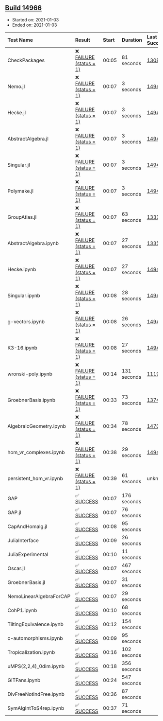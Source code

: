 ## [Build 14966](https://oscarci.mathematik.uni-kl.de/job/oscar/14966/)

* Started on: 2021-01-03
* Ended on: 2021-01-03

| Test Name    | Result | Start | Duration | Last Success | First Failure |
|:-------------|:-------|:------|:---------|:-------------|:--------------|
| CheckPackages | ❌ [FAILURE (status = 1)](https://oscarci.mathematik.uni-kl.de/job/oscar/14966/artifact/logs/build-14966/CheckPackages.log) | 00:05 | 81 seconds | [13085](https://oscarci.mathematik.uni-kl.de/job/oscar/13085/) | [13086](https://oscarci.mathematik.uni-kl.de/job/oscar/13086/) |
| Nemo.jl | ❌ [FAILURE (status = 1)](https://oscarci.mathematik.uni-kl.de/job/oscar/14966/artifact/logs/build-14966/Nemo.jl.log) | 00:07 | 3 seconds | [14940](https://oscarci.mathematik.uni-kl.de/job/oscar/14940/) | [14941](https://oscarci.mathematik.uni-kl.de/job/oscar/14941/) |
| Hecke.jl | ❌ [FAILURE (status = 1)](https://oscarci.mathematik.uni-kl.de/job/oscar/14966/artifact/logs/build-14966/Hecke.jl.log) | 00:07 | 3 seconds | [14940](https://oscarci.mathematik.uni-kl.de/job/oscar/14940/) | [14941](https://oscarci.mathematik.uni-kl.de/job/oscar/14941/) |
| AbstractAlgebra.jl | ❌ [FAILURE (status = 1)](https://oscarci.mathematik.uni-kl.de/job/oscar/14966/artifact/logs/build-14966/AbstractAlgebra.jl.log) | 00:07 | 3 seconds | [14940](https://oscarci.mathematik.uni-kl.de/job/oscar/14940/) | [14941](https://oscarci.mathematik.uni-kl.de/job/oscar/14941/) |
| Singular.jl | ❌ [FAILURE (status = 1)](https://oscarci.mathematik.uni-kl.de/job/oscar/14966/artifact/logs/build-14966/Singular.jl.log) | 00:07 | 3 seconds | [14940](https://oscarci.mathematik.uni-kl.de/job/oscar/14940/) | [14941](https://oscarci.mathematik.uni-kl.de/job/oscar/14941/) |
| Polymake.jl | ❌ [FAILURE (status = 1)](https://oscarci.mathematik.uni-kl.de/job/oscar/14966/artifact/logs/build-14966/Polymake.jl.log) | 00:07 | 3 seconds | [14943](https://oscarci.mathematik.uni-kl.de/job/oscar/14943/) | [14944](https://oscarci.mathematik.uni-kl.de/job/oscar/14944/) |
| GroupAtlas.jl | ❌ [FAILURE (status = 1)](https://oscarci.mathematik.uni-kl.de/job/oscar/14966/artifact/logs/build-14966/GroupAtlas.jl.log) | 00:07 | 63 seconds | [13311](https://oscarci.mathematik.uni-kl.de/job/oscar/13311/) | [13312](https://oscarci.mathematik.uni-kl.de/job/oscar/13312/) |
| AbstractAlgebra.ipynb | ❌ [FAILURE (status = 1)](https://oscarci.mathematik.uni-kl.de/job/oscar/14966/artifact/logs/build-14966/AbstractAlgebra.ipynb.log) | 00:07 | 27 seconds | [13355](https://oscarci.mathematik.uni-kl.de/job/oscar/13355/) | [13356](https://oscarci.mathematik.uni-kl.de/job/oscar/13356/) |
| Hecke.ipynb | ❌ [FAILURE (status = 1)](https://oscarci.mathematik.uni-kl.de/job/oscar/14966/artifact/logs/build-14966/Hecke.ipynb.log) | 00:07 | 27 seconds | [14940](https://oscarci.mathematik.uni-kl.de/job/oscar/14940/) | [14941](https://oscarci.mathematik.uni-kl.de/job/oscar/14941/) |
| Singular.ipynb | ❌ [FAILURE (status = 1)](https://oscarci.mathematik.uni-kl.de/job/oscar/14966/artifact/logs/build-14966/Singular.ipynb.log) | 00:08 | 28 seconds | [14940](https://oscarci.mathematik.uni-kl.de/job/oscar/14940/) | [14941](https://oscarci.mathematik.uni-kl.de/job/oscar/14941/) |
| g-vectors.ipynb | ❌ [FAILURE (status = 1)](https://oscarci.mathematik.uni-kl.de/job/oscar/14966/artifact/logs/build-14966/g-vectors.ipynb.log) | 00:08 | 26 seconds | [14943](https://oscarci.mathematik.uni-kl.de/job/oscar/14943/) | [14944](https://oscarci.mathematik.uni-kl.de/job/oscar/14944/) |
| K3-16.ipynb | ❌ [FAILURE (status = 1)](https://oscarci.mathematik.uni-kl.de/job/oscar/14966/artifact/logs/build-14966/K3-16.ipynb.log) | 00:08 | 27 seconds | [14943](https://oscarci.mathematik.uni-kl.de/job/oscar/14943/) | [14944](https://oscarci.mathematik.uni-kl.de/job/oscar/14944/) |
| wronski-poly.ipynb | ❌ [FAILURE (status = 1)](https://oscarci.mathematik.uni-kl.de/job/oscar/14966/artifact/logs/build-14966/wronski-poly.ipynb.log) | 00:14 | 131 seconds | [11192](https://oscarci.mathematik.uni-kl.de/job/oscar/11192/) | [11193](https://oscarci.mathematik.uni-kl.de/job/oscar/11193/) |
| GroebnerBasis.ipynb | ❌ [FAILURE (status = 1)](https://oscarci.mathematik.uni-kl.de/job/oscar/14966/artifact/logs/build-14966/GroebnerBasis.ipynb.log) | 00:33 | 73 seconds | [13748](https://oscarci.mathematik.uni-kl.de/job/oscar/13748/) | [13749](https://oscarci.mathematik.uni-kl.de/job/oscar/13749/) |
| AlgebraicGeometry.ipynb | ❌ [FAILURE (status = 1)](https://oscarci.mathematik.uni-kl.de/job/oscar/14966/artifact/logs/build-14966/AlgebraicGeometry.ipynb.log) | 00:34 | 78 seconds | [14701](https://oscarci.mathematik.uni-kl.de/job/oscar/14701/) | [14702](https://oscarci.mathematik.uni-kl.de/job/oscar/14702/) |
| hom_vr_complexes.ipynb | ❌ [FAILURE (status = 1)](https://oscarci.mathematik.uni-kl.de/job/oscar/14966/artifact/logs/build-14966/hom_vr_complexes.ipynb.log) | 00:38 | 29 seconds | [14943](https://oscarci.mathematik.uni-kl.de/job/oscar/14943/) | [14944](https://oscarci.mathematik.uni-kl.de/job/oscar/14944/) |
| persistent_hom_vr.ipynb | ❌ [FAILURE (status = 1)](https://oscarci.mathematik.uni-kl.de/job/oscar/14966/artifact/logs/build-14966/persistent_hom_vr.ipynb.log) | 00:39 | 61 seconds | unknown | unknown |
| GAP | ✅ [SUCCESS](https://oscarci.mathematik.uni-kl.de/job/oscar/14966/artifact/logs/build-14966/GAP.log) | 00:07 | 176 seconds |  |  |
| GAP.jl | ✅ [SUCCESS](https://oscarci.mathematik.uni-kl.de/job/oscar/14966/artifact/logs/build-14966/GAP.jl.log) | 00:07 | 76 seconds |  |  |
| CapAndHomalg.jl | ✅ [SUCCESS](https://oscarci.mathematik.uni-kl.de/job/oscar/14966/artifact/logs/build-14966/CapAndHomalg.jl.log) | 00:08 | 95 seconds |  |  |
| JuliaInterface | ✅ [SUCCESS](https://oscarci.mathematik.uni-kl.de/job/oscar/14966/artifact/logs/build-14966/JuliaInterface.log) | 00:09 | 26 seconds |  |  |
| JuliaExperimental | ✅ [SUCCESS](https://oscarci.mathematik.uni-kl.de/job/oscar/14966/artifact/logs/build-14966/JuliaExperimental.log) | 00:10 | 11 seconds |  |  |
| Oscar.jl | ✅ [SUCCESS](https://oscarci.mathematik.uni-kl.de/job/oscar/14966/artifact/logs/build-14966/Oscar.jl.log) | 00:07 | 467 seconds |  |  |
| GroebnerBasis.jl | ✅ [SUCCESS](https://oscarci.mathematik.uni-kl.de/job/oscar/14966/artifact/logs/build-14966/GroebnerBasis.jl.log) | 00:07 | 31 seconds |  |  |
| NemoLinearAlgebraForCAP | ✅ [SUCCESS](https://oscarci.mathematik.uni-kl.de/job/oscar/14966/artifact/logs/build-14966/NemoLinearAlgebraForCAP.log) | 00:07 | 29 seconds |  |  |
| CohP1.ipynb | ✅ [SUCCESS](https://oscarci.mathematik.uni-kl.de/job/oscar/14966/artifact/logs/build-14966/CohP1.ipynb.log) | 00:10 | 68 seconds |  |  |
| TiltingEquivalence.ipynb | ✅ [SUCCESS](https://oscarci.mathematik.uni-kl.de/job/oscar/14966/artifact/logs/build-14966/TiltingEquivalence.ipynb.log) | 00:12 | 154 seconds |  |  |
| c-automorphisms.ipynb | ✅ [SUCCESS](https://oscarci.mathematik.uni-kl.de/job/oscar/14966/artifact/logs/build-14966/c-automorphisms.ipynb.log) | 00:09 | 95 seconds |  |  |
| Tropicalization.ipynb | ✅ [SUCCESS](https://oscarci.mathematik.uni-kl.de/job/oscar/14966/artifact/logs/build-14966/Tropicalization.ipynb.log) | 00:16 | 102 seconds |  |  |
| uMPS(2,2,4)_0dim.ipynb | ✅ [SUCCESS](https://oscarci.mathematik.uni-kl.de/job/oscar/14966/artifact/logs/build-14966/uMPS-2-2-4-_0dim.ipynb.log) | 00:18 | 356 seconds |  |  |
| GITFans.ipynb | ✅ [SUCCESS](https://oscarci.mathematik.uni-kl.de/job/oscar/14966/artifact/logs/build-14966/GITFans.ipynb.log) | 00:24 | 547 seconds |  |  |
| DivFreeNotIndFree.ipynb | ✅ [SUCCESS](https://oscarci.mathematik.uni-kl.de/job/oscar/14966/artifact/logs/build-14966/DivFreeNotIndFree.ipynb.log) | 00:36 | 87 seconds |  |  |
| SymAlgIntToS4rep.ipynb | ✅ [SUCCESS](https://oscarci.mathematik.uni-kl.de/job/oscar/14966/artifact/logs/build-14966/SymAlgIntToS4rep.ipynb.log) | 00:37 | 71 seconds |  |  |
